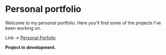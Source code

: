 # Personal portfolio

Welcome to my personal portfolio. Here you'll find some of the projects I've been working on.

Link → [Personal Porfolio](https://camilomcm.github.io/portfolio/)

**Project in development.**